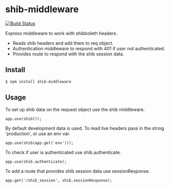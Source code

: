 # shib-middleware

[![Build Status](https://travis-ci.org/burriko/shib-middleware.svg?branch=master)](https://travis-ci.org/burriko/shib-middleware)

Express middleware to work with shibboleth headers.

- Reads shib headers and add them to req object.
- Authentication middleware to respond with 401 if user not authenticated.
- Provides route to respond with the shib session data.

## Install

```bash
$ npm install shib-middleware
```

## Usage
To set up shib data on the request object use the shib middleware.
```
app.use(shib());
```
By default development data is used. To read live headers pass in the string 'production', or use an env var.
```
app.use(shib(app.get('env')));
```
To check if user is authenticated use shib.authenticate.
```
app.use(shib.authenticate);
```
To add a route that provides shib session data use sessionResponse.
```
app.get('/shib_session', shib.sessionResponse);
```